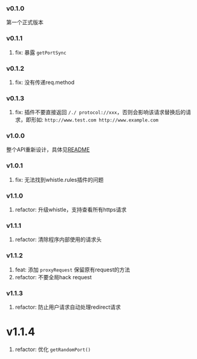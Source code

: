 ### v0.1.0
第一个正式版本

### v0.1.1
1. fix: 暴露 `getPortSync`

### v0.1.2
1. fix: 没有传递req.method

### v0.1.3
1. fix: 插件不要直接返回 `/./ protocol://xxx`，否则会影响该请求替换后的请求，即形如: `http://www.test.com http://www.example.com`

### v1.0.0
整个API重新设计，具体见[README](https://github.com/avwo/koa-whistle)

### v1.0.1
1. fix: 无法找到whistle.rules插件的问题

### v1.1.0
1. refactor: 升级whistle，支持查看所有https请求

### v1.1.1
1. refactor: 清除程序内部使用的请求头

### v1.1.2
1. feat: 添加 `proxyRequest` 保留原有request的方法
2. refactor: 不要全局hack request 

### v1.1.3
1. refactor: 防止用户请求自动处理redirect请求

# v1.1.4
1. refactor: 优化 `getRandomPort()` 
